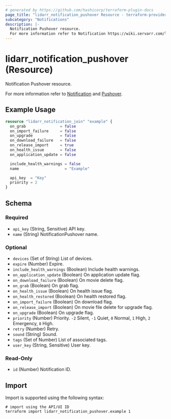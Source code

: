 ```yaml
---
# generated by https://github.com/hashicorp/terraform-plugin-docs
page_title: "lidarr_notification_pushover Resource - terraform-provider-lidarr"
subcategory: "Notifications"
description: |-
  Notification Pushover resource.
  For more information refer to Notification https://wiki.servarr.com/lidarr/settings#connect and Pushover https://wiki.servarr.com/lidarr/supported#pushover.
---
```


# lidarr_notification_pushover (Resource)

<!-- subcategory:Notifications -->Notification Pushover resource.
For more information refer to [Notification](https://wiki.servarr.com/lidarr/settings#connect) and [Pushover](https://wiki.servarr.com/lidarr/supported#pushover).

## Example Usage

```terraform
resource "lidarr_notification_join" "example" {
  on_grab               = false
  on_import_failure     = false
  on_upgrade            = false
  on_download_failure   = false
  on_release_import     = true
  on_health_issue       = false
  on_application_update = false

  include_health_warnings = false
  name                    = "Example"

  api_key  = "Key"
  priority = 2
}
```

<!-- schema generated by tfplugindocs -->
## Schema

### Required

- `api_key` (String, Sensitive) API key.
- `name` (String) NotificationPushover name.

### Optional

- `devices` (Set of String) List of devices.
- `expire` (Number) Expire.
- `include_health_warnings` (Boolean) Include health warnings.
- `on_application_update` (Boolean) On application update flag.
- `on_download_failure` (Boolean) On movie delete flag.
- `on_grab` (Boolean) On grab flag.
- `on_health_issue` (Boolean) On health issue flag.
- `on_health_restored` (Boolean) On health restored flag.
- `on_import_failure` (Boolean) On download flag.
- `on_release_import` (Boolean) On movie file delete for upgrade flag.
- `on_upgrade` (Boolean) On upgrade flag.
- `priority` (Number) Priority. `-2` Silent, `-1` Quiet, `0` Normal, `1` High, `2` Emergency, `8` High.
- `retry` (Number) Retry.
- `sound` (String) Sound.
- `tags` (Set of Number) List of associated tags.
- `user_key` (String, Sensitive) User key.

### Read-Only

- `id` (Number) Notification ID.

## Import

Import is supported using the following syntax:

```shell
# import using the API/UI ID
terraform import lidarr_notification_pushover.example 1
```
